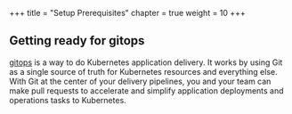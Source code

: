 +++
title = "Setup Prerequisites"
chapter = true
weight = 10
+++

## Getting ready for gitops

[gitops](https://www.weave.works/technologies/gitops/) is a way to do Kubernetes application delivery. It works by using Git as a single source of truth for Kubernetes resources and everything else. With Git at the center of your delivery pipelines, you and your team can make pull requests to accelerate and simplify application deployments and operations tasks to Kubernetes.
